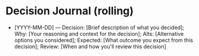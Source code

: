 # Decision Journal (rolling)
- [YYYY-MM-DD] — Decision: [Brief description of what you decided]; Why: [Your reasoning and context for the decision]; Alts: [Alternative options you considered]; Expected: [What outcome you expect from this decision]; Review: [When and how you'll review this decision]